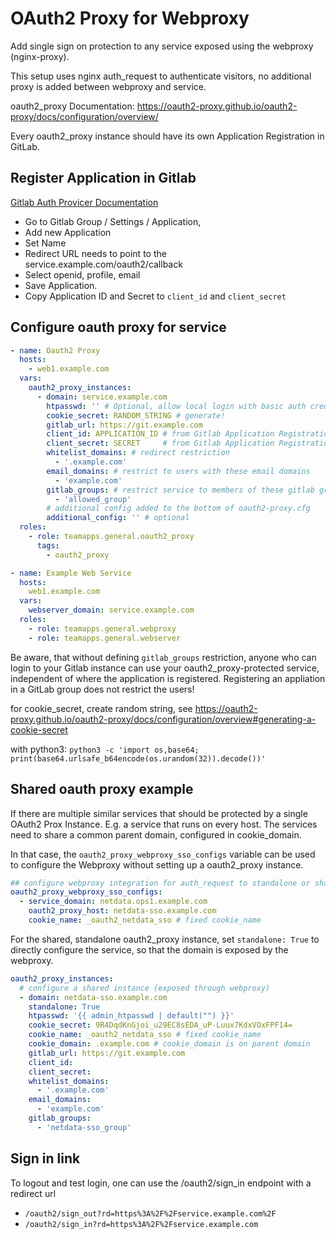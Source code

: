 # OAuth2 Proxy for Webproxy

Add single sign on protection to any service exposed using the webproxy (nginx-proxy).

This setup uses nginx auth_request to authenticate visitors, no additional proxy is added between webproxy and service.

oauth2_proxy Documentation: <https://oauth2-proxy.github.io/oauth2-proxy/docs/configuration/overview/>

Every oauth2_proxy instance should have its own Application Registration in GitLab.

## Register Application in Gitlab

[Gitlab Auth Provicer Documentation](https://oauth2-proxy.github.io/oauth2-proxy/docs/configuration/oauth_provider#gitlab-auth-provider)

* Go to Gitlab Group / Settings / Application,
* Add new Application
* Set Name
* Redirect URL needs to point to the service.example.com/oauth2/callback
* Select openid, profile, email
* Save Application.
* Copy Application ID and Secret to `client_id` and `client_secret`

## Configure oauth proxy for service

~~~yaml
- name: Oauth2 Proxy
  hosts:
    - web1.example.com
  vars:
    oauth2_proxy_instances:
      - domain: service.example.com
        htpasswd: '' # Optional, allow local login with basic auth credentials
        cookie_secret: RANDOM_STRING # generate!
        gitlab_url: https://git.example.com
        client_id: APPLICATION_ID # from Gitlab Application Registration
        client_secret: SECRET     # from Gitlab Application Registration
        whitelist_domains: # redirect restriction
          - '.example.com'
        email_domains: # restrict to users with these email domains
          - 'example.com'
        gitlab_groups: # restrict service to members of these gitlab groups
          - 'allowed_group'
        # additional config added to the bottom of oauth2-proxy.cfg
        additional_config: '' # optional
  roles:
    - role: teamapps.general.oauth2_proxy
      tags:
        - oauth2_proxy

- name: Example Web Service
  hosts:
    web1.example.com
  vars:
    webserver_domain: service.example.com
  roles:
    - role: teamapps.general.webproxy
    - role: teamapps.general.webserver
~~~

Be aware, that without defining `gitlab_groups` restriction, anyone who can login to your Gitlab instance can use your oauth2_proxy-protected service, independent of where the application is registered.
Registering an appliation in a GitLab group does not restrict the users!

for cookie_secret, create random string, see https://oauth2-proxy.github.io/oauth2-proxy/docs/configuration/overview#generating-a-cookie-secret

with python3: `python3 -c 'import os,base64; print(base64.urlsafe_b64encode(os.urandom(32)).decode())'`

## Shared oauth proxy example

If there are multiple similar services that should be protected by a single OAuth2 Prox Instance. E.g. a service that runs on every host. The services need to share a common parent domain, configured in cookie_domain.

In that case, the `oauth2_proxy_webproxy_sso_configs` variable can be used to configure the Webproxy without setting up a oauth2_proxy instance.

~~~yaml
## configure webproxy integration for auth_request to standalone or shared instance
oauth2_proxy_webproxy_sso_configs:
  - service_domain: netdata.ops1.example.com
    oauth2_proxy_host: netdata-sso.example.com
    cookie_name: _oauth2_netdata_sso # fixed cookie_name
~~~

For the shared, standalone oauth2_proxy instance, set `standalone: True` to directly configure the service, so that the domain is exposed by the webproxy.

~~~yaml
oauth2_proxy_instances:
  # configure a shared instance (exposed through webproxy)
  - domain: netdata-sso.example.com
    standalone: True
    htpasswd: '{{ admin_htpasswd | default("") }}'
    cookie_secret: 9R4DqdKnGjoi_u29EC8sEDA_uP-Luux7KdxVOxFPF14=
    cookie_name: _oauth2_netdata_sso # fixed cookie_name
    cookie_domain: .example.com # cookie_domain is on parent domain
    gitlab_url: https://git.example.com
    client_id:
    client_secret:
    whitelist_domains:
      - '.example.com'
    email_domains:
      - 'example.com'
    gitlab_groups:
      - 'netdata-sso_group'
~~~

## Sign in link

To logout and test login, one can use the /oauth2/sign_in endpoint with a redirect url

* `/oauth2/sign_out?rd=https%3A%2F%2Fservice.example.com%2F`
* `/oauth2/sign_in?rd=https%3A%2F%2Fservice.example.com`
